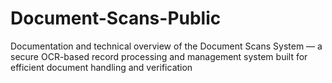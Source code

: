 # Document-Scans-Public
Documentation and technical overview of the Document Scans System — a secure OCR-based record processing and management system built for efficient document handling and verification
